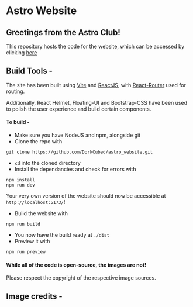 # Astro Website

## Greetings from the Astro Club!

This repository hosts the code for the website, which can be accessed by clicking [here](https://google.com)

## Build Tools -

The site has been built using [Vite](https://vitejs.dev/) and [ReactJS](https://react.dev/), with [React-Router](https://reactrouter.com/) used for routing.

Additionally, React Helmet, Floating-UI and Bootstrap-CSS have been used to polish the user experience and build certain components.

#### To build -

- Make sure you have NodeJS and npm, alongside git
- Clone the repo with

```
git clone https://github.com/DorkCubed/astro_website.git
```

- `cd` into the cloned directory
- Install the dependancies and check for errors with

```
npm install
npm run dev
```

Your very own version of the website should now be accessible at `http://localhost:5173/`!

- Build the website with

```
npm run build
```

- You now have the build ready at `./dist`
- Preview it with

```
npm run preview
```

#### While all of the code is open-source, the images are not!

Please respect the copyright of the respective image sources.

## Image credits -
